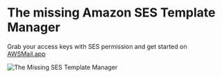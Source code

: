 # The missing Amazon SES Template Manager

Grab your access keys with SES permission and get started on [AWSMail.app](https://awsmail.app)

![The Missing SES Template Manager](https://github.com/LearnAWS-io/SES-Template-Manager/assets/23727670/1d0dca2a-ddf7-4bd0-9afe-5810bea435cc)
